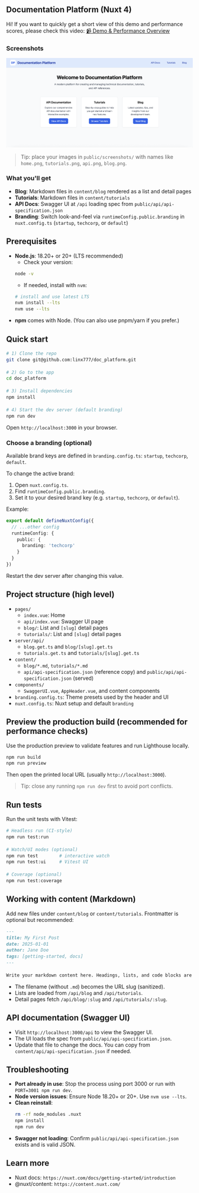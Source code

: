 ## Documentation Platform (Nuxt 4)

Hi! If you want to quickly get a short view of this demo and performance scores, please check this video:
[📹 Demo & Performance Overview](https://www.loom.com/share/de38f3950883464290ccbfef29122a4b?sid=89d8c272-9bb9-4257-aa2c-786c45615db2)

### Screenshots

![Home page](public/screenshots/home.png)

> Tip: place your images in `public/screenshots/` with names like `home.png`, `tutorials.png`, `api.png`, `blog.png`.

### What you'll get
- **Blog**: Markdown files in `content/blog` rendered as a list and detail pages
- **Tutorials**: Markdown files in `content/tutorials`
- **API Docs**: Swagger UI at `/api` loading spec from `public/api/api-specification.json`
- **Branding**: Switch look-and-feel via `runtimeConfig.public.branding` in `nuxt.config.ts` (`startup`, `techcorp`, or `default`)

## Prerequisites
- **Node.js**: 18.20+ or 20+ (LTS recommended)
  - Check your version:
  ```bash
  node -v
  ```
  - If needed, install with `nvm`:
  ```bash
  # install and use latest LTS
  nvm install --lts
  nvm use --lts
  ```
- **npm** comes with Node. (You can also use pnpm/yarn if you prefer.)

## Quick start
```bash
# 1) Clone the repo
git clone git@github.com:linx777/doc_platform.git

# 2) Go to the app
cd doc_platform

# 3) Install dependencies
npm install

# 4) Start the dev server (default branding)
npm run dev
```

Open `http://localhost:3000` in your browser.

### Choose a branding (optional)
Available brand keys are defined in `branding.config.ts`: `startup`, `techcorp`, `default`.

To change the active brand:
1. Open `nuxt.config.ts`.
2. Find `runtimeConfig.public.branding`.
3. Set it to your desired brand key (e.g. `startup`, `techcorp`, or `default`).

Example:
```ts
export default defineNuxtConfig({
  // ...other config
  runtimeConfig: {
    public: {
      branding: 'techcorp'
    }
  }
})
```

Restart the dev server after changing this value.

## Project structure (high level)
- `pages/`
  - `index.vue`: Home
  - `api/index.vue`: Swagger UI page
  - `blog/`: List and `[slug]` detail pages
  - `tutorials/`: List and `[slug]` detail pages
- `server/api/`
  - `blog.get.ts` and `blog/[slug].get.ts`
  - `tutorials.get.ts` and `tutorials/[slug].get.ts`
- `content/`
  - `blog/*.md`, `tutorials/*.md`
  - `api/api-specification.json` (reference copy) and `public/api/api-specification.json` (served)
- `components/`
  - `SwaggerUI.vue`, `AppHeader.vue`, and content components
- `branding.config.ts`: Theme presets used by the header and UI
- `nuxt.config.ts`: Nuxt setup and default `branding`

## Preview the production build (recommended for performance checks)
Use the production preview to validate features and run Lighthouse locally.
```bash
npm run build
npm run preview
```
Then open the printed local URL (usually `http://localhost:3000`).

> Tip: close any running `npm run dev` first to avoid port conflicts.

## Run tests
Run the unit tests with Vitest:
```bash
# Headless run (CI-style)
npm run test:run

# Watch/UI modes (optional)
npm run test        # interactive watch
npm run test:ui     # Vitest UI

# Coverage (optional)
npm run test:coverage
```

## Working with content (Markdown)
Add new files under `content/blog` or `content/tutorials`. Frontmatter is optional but recommended:
```md
---
title: My First Post
date: 2025-01-01
author: Jane Doe
tags: [getting-started, docs]
---

Write your markdown content here. Headings, lists, and code blocks are supported.
```

- The filename (without `.md`) becomes the URL slug (sanitized).
- Lists are loaded from `/api/blog` and `/api/tutorials`.
- Detail pages fetch `/api/blog/:slug` and `/api/tutorials/:slug`.

## API documentation (Swagger UI)
- Visit `http://localhost:3000/api` to view the Swagger UI.
- The UI loads the spec from `public/api/api-specification.json`.
- Update that file to change the docs. You can copy from `content/api/api-specification.json` if needed.

## Troubleshooting
- **Port already in use**: Stop the process using port 3000 or run with `PORT=3001 npm run dev`.
- **Node version issues**: Ensure Node 18.20+ or 20+. Use `nvm use --lts`.
- **Clean reinstall**:
  ```bash
  rm -rf node_modules .nuxt
  npm install
  npm run dev
  ```
- **Swagger not loading**: Confirm `public/api/api-specification.json` exists and is valid JSON.

## Learn more
- Nuxt docs: `https://nuxt.com/docs/getting-started/introduction`
- @nuxt/content: `https://content.nuxt.com/`
